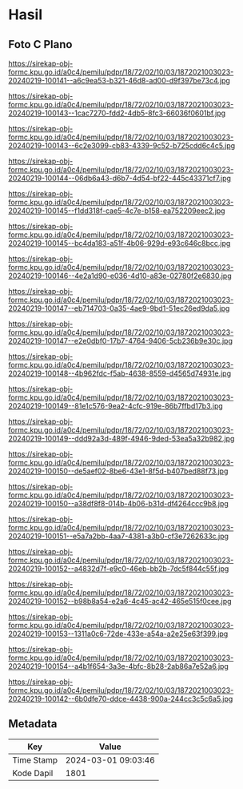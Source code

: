# Hasil

## Foto C Plano

https://sirekap-obj-formc.kpu.go.id/a0c4/pemilu/pdpr/18/72/02/10/03/1872021003023-20240219-100141--a6c9ea53-b321-46d8-ad00-d9f397be73c4.jpg

https://sirekap-obj-formc.kpu.go.id/a0c4/pemilu/pdpr/18/72/02/10/03/1872021003023-20240219-100143--1cac7270-fdd2-4db5-8fc3-66036f0601bf.jpg

https://sirekap-obj-formc.kpu.go.id/a0c4/pemilu/pdpr/18/72/02/10/03/1872021003023-20240219-100143--6c2e3099-cb83-4339-9c52-b725cdd6c4c5.jpg

https://sirekap-obj-formc.kpu.go.id/a0c4/pemilu/pdpr/18/72/02/10/03/1872021003023-20240219-100144--06db6a43-d6b7-4d54-bf22-445c43371cf7.jpg

https://sirekap-obj-formc.kpu.go.id/a0c4/pemilu/pdpr/18/72/02/10/03/1872021003023-20240219-100145--f1dd318f-cae5-4c7e-b158-ea752209eec2.jpg

https://sirekap-obj-formc.kpu.go.id/a0c4/pemilu/pdpr/18/72/02/10/03/1872021003023-20240219-100145--bc4da183-a51f-4b06-929d-e93c646c8bcc.jpg

https://sirekap-obj-formc.kpu.go.id/a0c4/pemilu/pdpr/18/72/02/10/03/1872021003023-20240219-100146--4e2a1d90-e036-4d10-a83e-02780f2e6830.jpg

https://sirekap-obj-formc.kpu.go.id/a0c4/pemilu/pdpr/18/72/02/10/03/1872021003023-20240219-100147--eb714703-0a35-4ae9-9bd1-51ec26ed9da5.jpg

https://sirekap-obj-formc.kpu.go.id/a0c4/pemilu/pdpr/18/72/02/10/03/1872021003023-20240219-100147--e2e0dbf0-17b7-4764-9406-5cb236b9e30c.jpg

https://sirekap-obj-formc.kpu.go.id/a0c4/pemilu/pdpr/18/72/02/10/03/1872021003023-20240219-100148--4b962fdc-f5ab-4638-8559-d4565d74931e.jpg

https://sirekap-obj-formc.kpu.go.id/a0c4/pemilu/pdpr/18/72/02/10/03/1872021003023-20240219-100149--81e1c576-9ea2-4cfc-919e-86b7ffbd17b3.jpg

https://sirekap-obj-formc.kpu.go.id/a0c4/pemilu/pdpr/18/72/02/10/03/1872021003023-20240219-100149--ddd92a3d-489f-4946-9ded-53ea5a32b982.jpg

https://sirekap-obj-formc.kpu.go.id/a0c4/pemilu/pdpr/18/72/02/10/03/1872021003023-20240219-100150--de5aef02-8be6-43e1-8f5d-b407bed88f73.jpg

https://sirekap-obj-formc.kpu.go.id/a0c4/pemilu/pdpr/18/72/02/10/03/1872021003023-20240219-100150--a38df8f8-014b-4b06-b31d-df4264ccc9b8.jpg

https://sirekap-obj-formc.kpu.go.id/a0c4/pemilu/pdpr/18/72/02/10/03/1872021003023-20240219-100151--e5a7a2bb-4aa7-4381-a3b0-cf3e7262633c.jpg

https://sirekap-obj-formc.kpu.go.id/a0c4/pemilu/pdpr/18/72/02/10/03/1872021003023-20240219-100152--a4832d7f-e9c0-46eb-bb2b-7dc5f844c55f.jpg

https://sirekap-obj-formc.kpu.go.id/a0c4/pemilu/pdpr/18/72/02/10/03/1872021003023-20240219-100152--b98b8a54-e2a6-4c45-ac42-465e515f0cee.jpg

https://sirekap-obj-formc.kpu.go.id/a0c4/pemilu/pdpr/18/72/02/10/03/1872021003023-20240219-100153--1311a0c6-72de-433e-a54a-a2e25e63f399.jpg

https://sirekap-obj-formc.kpu.go.id/a0c4/pemilu/pdpr/18/72/02/10/03/1872021003023-20240219-100154--a4b1f654-3a3e-4bfc-8b28-2ab86a7e52a6.jpg

https://sirekap-obj-formc.kpu.go.id/a0c4/pemilu/pdpr/18/72/02/10/03/1872021003023-20240219-100142--6b0dfe70-ddce-4438-900a-244cc3c5c6a5.jpg


## Metadata

| Key        | Value               |
| ---------- | ------------------- |
| Time Stamp | 2024-03-01 09:03:46 |
| Kode Dapil | 1801                |



